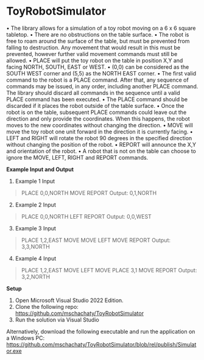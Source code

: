 # ToyRobotSimulator
•	The library allows for a simulation of a toy robot moving on a 6 x 6 square tabletop.
•	There are no obstructions on the table surface.
•	The robot is free to roam around the surface of the table, but must be prevented from falling to destruction. Any movement that would result in this must be prevented, however further valid movement commands must still be allowed.
•	PLACE will put the toy robot on the table in position X,Y and facing NORTH, SOUTH, EAST or WEST.
•	(0,0) can be considered as the SOUTH WEST corner and (5,5) as the NORTH EAST corner.
•	The first valid command to the robot is a PLACE command. After that, any sequence of commands may be issued, in any order, including another PLACE command. The library should discard all commands in the sequence until a valid PLACE command has been executed.
•	The PLACE command should be discarded if it places the robot outside of the table surface.
•	Once the robot is on the table, subsequent PLACE commands could leave out the direction and only provide the coordinates. When this happens, the robot moves to the new coordinates without changing the direction.
•	MOVE will move the toy robot one unit forward in the direction it is currently facing.
•	LEFT and RIGHT will rotate the robot 90 degrees in the specified direction without changing the position of the robot.
•	REPORT will announce the X,Y and orientation of the robot.
•	A robot that is not on the table can choose to ignore the MOVE, LEFT, RIGHT and REPORT commands.

**Example Input and Output**
1.	Example 1 Input
> PLACE 0,0,NORTH
> MOVE
> REPORT
Output: 0,1,NORTH
2.	Example 2 Input
> PLACE 0,0,NORTH
> LEFT
> REPORT
Output: 0,0,WEST
3.	Example 3 Input
> PLACE 1,2,EAST
> MOVE
> MOVE
> LEFT
> MOVE
> REPORT
Output: 3,3,NORTH
4.	Example 4 Input
> PLACE 1,2,EAST
> MOVE
> LEFT
> MOVE
> PLACE 3,1
> MOVE
> REPORT 
Output: 3,2,NORTH  

**Setup**
1.	Open Microsoft Visual Studio 2022 Edition. 
2.	Clone the following repo:
https://github.com/mschachaty/ToyRobotSimulator
3. Run the solution via Visual Studio

Alternatively, download the following executable and run the application on a Windows PC:
https://github.com/mschachaty/ToyRobotSimulator/blob/rel/publish/Simulator.exe

